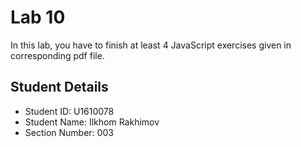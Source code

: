 # Lab 10

In this lab, you have to finish at least 4 JavaScript exercises given in corresponding pdf file. 


## Student Details

- Student ID: U1610078
- Student Name: Ilkhom Rakhimov
- Section Number: 003